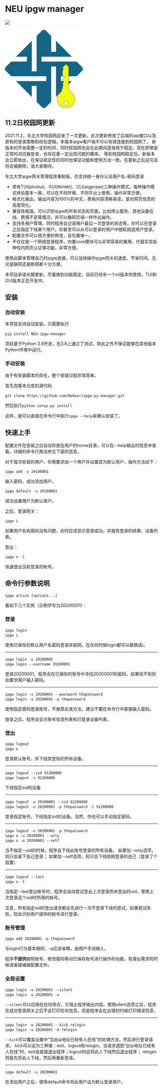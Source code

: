 # NEU ipgw manager

![](https://img.shields.io/badge/NEU-ipgw--manager-blue.svg)

![](./IPGW.svg)

## 11.2日校园网更新

2021.11.2，东北大学校园网迎来了一次更新。此次更新修改了后端的api接口以及原有的登录策略和校验逻辑。本版本ipgw客户端不可以有效连接到校园网了。
新版本的开发需要一定的时间，同时校园网也会在此期间逐渐趋于稳定。现在即使是正常的浏览器登录，也存在着一定出现问题的概率。
等到校园网稳定后，新版本会立即放出，在保证稳定性的同时也保证功能和使用方法一致，在更新之后这句话将会被删除，请大家期待。

东北大学ipgw网关管理程序重制版，仅支持统一身份认证用户名-密码登录

- 带有TUI(picotui)、GUI(tkinter)、CLI(argprase)三种操作模式，每种操作模式体验基本一致，可以在不同环境、不同平台上使用，操作非常方便。
- 格式化输出，输出内容为100%的中文，表格内容清晰易读，是对网页信息的高度简化。
- 兼容性极强，可以识别ipgw的所有状态和页面，比如停止服务、其他设备在线、费用不足等情况，并可以像网页端一样作出操作。
- 支持多用户管理，同时程序会记录用户最后一次登录的状态等，你可以在登录之后指定下线某个用户。你甚至可以从可以登录的用户中随机挑选用户登录。
- 配置文件可以很方便的修改，且位置唯一。
- 不仅仅是一个网络登录程序，内置core模块可以非常容易的重用，代替实现各种校内网页认证等功能，非常方便。

使用此脚本管理自己的ipgw连接，可以加快操作ipgw网关的速度，节省时间，无论是联网还是断网都十分方便。

本项目承诺长期更新，尽量做到功能稳定。目前已经有一个cli版本供使用，TUI和GUI版本正在开发中。

## 安装
### 自动安装
本项目支持自动安装，只需要执行

```pip install NEU-ipgw-manager```

项目基于Python 3.9开发，在3.8上通过了测试，除此之外不保证能够在其他版本Python环境中运行。

### 手动安装
由于有安装脚本的存在，整个安装过程非常简单。

首先克隆本仓库的源代码

`git clone https://github.com/Neboer/ipgw-py-manager.git`

然后执行`python setup.py install`

这样，就可以直接在命令行中执行`ipgw --help`来确认安装了。

## 快速上手

配置文件在安装之后自动存放在用户的home目录，可以在--help输出的信息中查看。详细的命令行用法参见下面的信息。

对于首次安装的用户，你需要添加一个用户并设置其为默认用户，操作方法如下：

```shell
ipgw add -u 20180001
```

输入密码，成功添加用户。

```shell
ipgw default -u 20180001
```

成功设置用户为默认用户。

之后，登录网关：

```shell
ipgw i
```

如果用户名和密码没有问题，此时应该显示登录成功，并报告登录的结果、设备列表。

登出：

```shell
ipgw o -l
```

快速登出当前登录的帐号。

## 命令行参数说明

`ipgw action [options...]`

看如下几个实例（示例学号为20200001）：

### 登录

```shell
ipgw login
ipgw i
```

使用已保存的默认用户名密码登录并联网。在任何时候login都可以替换成i。

---

```shell
ipgw login -u 20200001
ipgw login --username 20200001
```

登录20200001，程序会在已保存的账号中寻找20200001的密码，如果找不到则会要求用户输入密码。

---

```shell
ipgw login -u 20200001 --password thepassword
ipgw login -u 20200001 -p thepassword
```

使用指定密码登录账号，不推荐此类方法，建议不要在命令行中直接输入密码。

登录之后，程序会显示账号信息列表和已登录设备列表。

### 登出

```shell
ipgw logout
ipgw o
```

登录默认账号，并下线其登陆的所有设备。

---

```shell
ipgw logout --sid 91260000
ipgw logout -i 91260000
```

下线指定sid的设备

---

```shell
ipgw logout -u 20200001 --sid 91260000
ipgw logout -u 20200001 -p thepassword -i 91260000
```

登录指定账号，下线指定sid的设备。当然，你也可以手动指定密码。

---

```shell
ipgw logout -u 20200001 -p thepassword
ipgw o -u 20200001 --only
ipgw o -u 20200001 --self
```

当不指定--sid的时候，程序会下线此账号登录的所有设备。 如果加--only选项，则只会留下自己登录； 如果加--self选项，则只会下线刚刚登录的自己（登录了个寂寞）

---

```shell
ipgw logout --last
ipgw o -l
```

当指定--last登出帐号时，程序会自动尝试登出上次登录而未登出的uid，使用上次登录这个uid时所用的帐号。

注意，所有指定sid的登出请求都会先进行一次不登录下线的尝试，如果尝试失败，则会识别用户提供的帐号进行登录。

### 账号管理

```shell
ipgw add 20200001 -p thepassword
```

与login行为基本相同，-p应该省略，由用户手动输入。

程序**不提供**删除账号、修改密码等对已保存账号进行操作的功能，有类似需求的时候请直接编辑配置文件。

### 全局设置

```shell
ipgw login -u 20200001 --silent
ipgw login -u 20200001 -s
```

`--silent`可以应用在任何场合，它阻止程序输出内容。使用silent选项之后，程序在成功登录网关之后不会打印任何信息。但是程序会在出错的时候打印错误信息。

---

```shell
ipgw login -u 20200001 --kick relogin
ipgw login -u 20200001 -k relogin
```

`--kick`可以覆盖设置中“当此ip地址已经有人在线”的处理方法，然后进行登录请求。
kick可以设为三种值：exit、logout和relogin。当请求遇到“此ip地址已经有人在线”时，exit会直接退出程序；logout则会将此人下线然后退出程序； relogin则是先将此人下线，然后再重新登录。

---

```shell
ipgw default -u 20200001
```

在添加用户之后，使用default命令将此用户设为默认登录用户。
